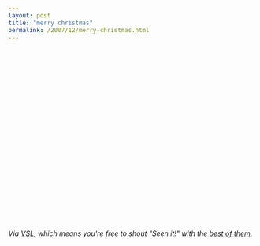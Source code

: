 ```yaml
---
layout: post
title: "merry christmas"
permalink: /2007/12/merry-christmas.html
---
```


<object width="425" height="355"><param name="movie" value="http://www.youtube.com/v/Zdz88MBWomo&rel=1"></param><param name="wmode" value="transparent"></param><embed src="http://www.youtube.com/v/Zdz88MBWomo&rel=1" type="application/x-shockwave-flash" wmode="transparent" width="425" height="355"></embed></object>

<p><em>Via <a href="http://www.veryshortlist.com/vsl/daily.cfm/review/348/Web_video/james-brown-dance-video/?tp">VSL</a>, which means you're free to shout "Seen it!" with the <a href="http://dashes.com/anil/">best of them</a>.</em></p>


